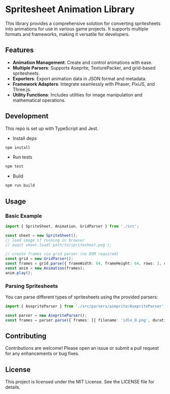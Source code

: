 # Spritesheet Animation Library

This library provides a comprehensive solution for converting spritesheets into animations for use in various game projects. It supports multiple formats and frameworks, making it versatile for developers.

## Features

- **Animation Management**: Create and control animations with ease.
- **Multiple Parsers**: Supports Aseprite, TexturePacker, and grid-based spritesheets.
- **Exporters**: Export animation data in JSON format and metadata.
- **Framework Adapters**: Integrate seamlessly with Phaser, PixiJS, and Three.js.
- **Utility Functions**: Includes utilities for image manipulation and mathematical operations.

## Development

This repo is set up with TypeScript and Jest.

- Install deps

```powershell
npm install
```

- Run tests

```powershell
npm test
```

- Build

```powershell
npm run build
```

## Usage

### Basic Example

```typescript
import { SpriteSheet, Animation, GridParser } from './src';

const sheet = new SpriteSheet();
// load image if running in browser
// await sheet.load('path/to/spritesheet.png');

// create frames via grid parser (no DOM required)
const grid = new GridParser();
const frames = grid.parse({ frameWidth: 64, frameHeight: 64, rows: 1, cols: 8, frameDuration: 80 });
const anim = new Animation(frames);
anim.play();
```

### Parsing Spritesheets

You can parse different types of spritesheets using the provided parsers:

```typescript
import { AsepriteParser } from './src/parsers/aseprite/AsepriteParser';

const parser = new AsepriteParser();
const frames = parser.parse({ frames: [{ filename: 'idle_0.png', duration: 80 }] });
```

## Contributing

Contributions are welcome! Please open an issue or submit a pull request for any enhancements or bug fixes.

## License

This project is licensed under the MIT License. See the LICENSE file for details.